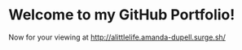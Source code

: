 # Welcome to my GitHub Portfolio!

Now for your viewing at http://alittlelife.amanda-dupell.surge.sh/
